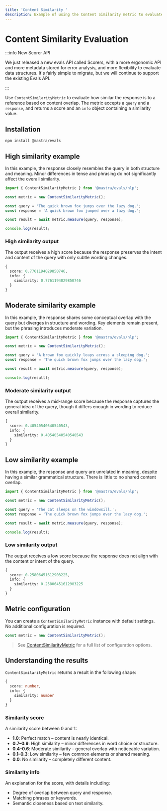 ```yaml
---
title: 'Content Similarity '
description: Example of using the Content Similarity metric to evaluate text similarity between content.
---
```


# Content Similarity Evaluation

:::info New Scorer API

We just released a new evals API called Scorers, with a more ergonomic API and more metadata stored for error analysis, and more flexibility to evaluate data structures. It's fairly simple to migrate, but we will continue to support the existing Evals API.

:::

Use `ContentSimilarityMetric` to evaluate how similar the response is to a reference based on content overlap. The metric accepts a `query` and a `response`, and returns a score and an `info` object containing a similarity value.

## Installation

```bash copy
npm install @mastra/evals
```

## High similarity example

In this example, the response closely resembles the query in both structure and meaning. Minor differences in tense and phrasing do not significantly affect the overall similarity.

```typescript filename="src/example-high-similarity.ts" showLineNumbers copy
import { ContentSimilarityMetric } from '@mastra/evals/nlp';

const metric = new ContentSimilarityMetric();

const query = 'The quick brown fox jumps over the lazy dog.';
const response = 'A quick brown fox jumped over a lazy dog.';

const result = await metric.measure(query, response);

console.log(result);
```

### High similarity output

The output receives a high score because the response preserves the intent and content of the query with only subtle wording changes.

```typescript
{
  score: 0.7761194029850746,
  info: {
    similarity: 0.7761194029850746
  }
}
```

## Moderate similarity example

In this example, the response shares some conceptual overlap with the query but diverges in structure and wording. Key elements remain present, but the phrasing introduces moderate variation.

```typescript filename="src/example-moderate-similarity.ts" showLineNumbers copy
import { ContentSimilarityMetric } from '@mastra/evals/nlp';

const metric = new ContentSimilarityMetric();

const query = 'A brown fox quickly leaps across a sleeping dog.';
const response = 'The quick brown fox jumps over the lazy dog.';

const result = await metric.measure(query, response);

console.log(result);
```

### Moderate similarity output

The output receives a mid-range score because the response captures the general idea of the query, though it differs enough in wording to reduce overall similarity.

```typescript
{
  score: 0.40540540540540543,
  info: {
    similarity: 0.40540540540540543
  }
}
```

## Low similarity example

In this example, the response and query are unrelated in meaning, despite having a similar grammatical structure. There is little to no shared content overlap.

```typescript filename="src/example-low-similarity.ts" showLineNumbers copy
import { ContentSimilarityMetric } from '@mastra/evals/nlp';

const metric = new ContentSimilarityMetric();

const query = 'The cat sleeps on the windowsill.';
const response = 'The quick brown fox jumps over the lazy dog.';

const result = await metric.measure(query, response);

console.log(result);
```

### Low similarity output

The output receives a low score because the response does not align with the content or intent of the query.

```typescript
{
  score: 0.25806451612903225,
  info: {
    similarity: 0.25806451612903225
  }
}
```

## Metric configuration

You can create a `ContentSimilarityMetric` instance with default settings. No additional configuration is required.

```typescript showLineNumbers copy
const metric = new ContentSimilarityMetric();
```

> See [ContentSimilarityMetric](/reference/evals/content-similarity) for a full list of configuration options.

## Understanding the results

`ContentSimilarityMetric` returns a result in the following shape:

```typescript
{
  score: number,
  info: {
    similarity: number
  }
}
```

### Similarity score

A similarity score between 0 and 1:

- **1.0**: Perfect match – content is nearly identical.
- **0.7–0.9**: High similarity – minor differences in word choice or structure.
- **0.4–0.6**: Moderate similarity – general overlap with noticeable variation.
- **0.1–0.3**: Low similarity – few common elements or shared meaning.
- **0.0**: No similarity – completely different content.

### Similarity info

An explanation for the score, with details including:

- Degree of overlap between query and response.
- Matching phrases or keywords.
- Semantic closeness based on text similarity.

<GithubLink
  outdated={true}
  marginTop='mt-16'
  link="https://github.com/mastra-ai/mastra/blob/main/examples/basics/evals/content-similarity"
/>
